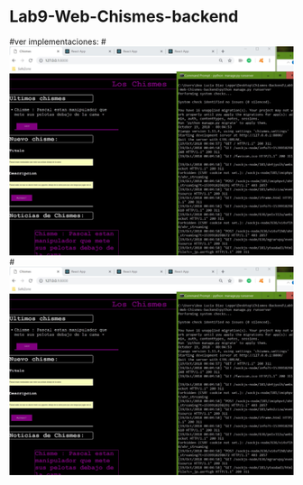 # Lab9-Web-Chismes-backend
#ver implementaciones: 
#[![Alt text](https://github.com/LEPPEDIAZ/Lab9-Web-Chismes-backend/blob/master/img-backend/imagenbackend.JPG)](https://www.youtube.com/watch?v=VID)
#![alt text](https://github.com/LEPPEDIAZ/Lab9-Web-Chismes-backend/blob/master/img-backend/imagenbackend.JPG)
